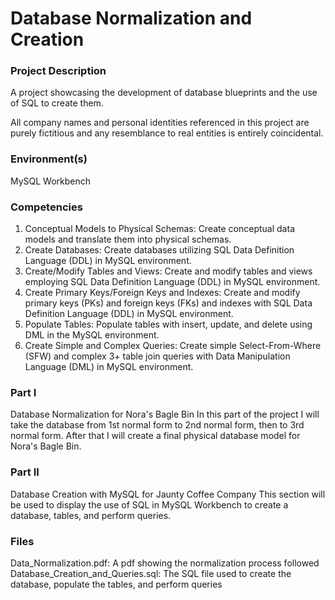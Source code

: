 # Database Normalization and Creation

### Project Description
A project showcasing the development of database blueprints and the use of SQL to create them.

All company names and personal identities referenced in this project are purely fictitious and any resemblance to real entities is entirely coincidental.

### Environment(s)

MySQL Workbench

### Competencies
1. Conceptual Models to Physical Schemas: Create conceptual data models and translate them into physical schemas.
2. Create Databases: Create databases utilizing SQL Data Definition Language (DDL) in MySQL environment.
3. Create/Modify Tables and Views: Create and modify tables and views employing SQL Data Definition Language (DDL) in MySQL environment.
4. Create Primary Keys/Foreign Keys and Indexes: Create and modify primary keys (PKs) and foreign keys (FKs) and indexes with SQL Data Definition Language (DDL) in MySQL environment.
5. Populate Tables: Populate tables with insert, update, and delete using DML in the MySQL environment.
6. Create Simple and Complex Queries: Create simple Select-From-Where (SFW) and complex 3+ table join queries with Data Manipulation Language (DML) in MySQL environment.

### Part I
Database Normalization for Nora's Bagle Bin
In this part of the project I will take the database from 1st normal form to 2nd normal form, then to 3rd normal form. After that I will create a final physical database model for Nora's Bagle Bin. 

### Part II
Database Creation with MySQL for Jaunty Coffee Company
This section will be used to display the use of SQL in MySQL Workbench to create a database, tables, and perform queries.  

### Files
Data_Normalization.pdf: A pdf showing the normalization process followed
Database_Creation_and_Queries.sql: The SQL file used to create the database, populate the tables, and perform queries
